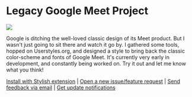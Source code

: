 # Legacy Google Meet Project

<img src="https://i.ibb.co/qMRNy8g/old-google-meet-colors.png"/>

Google is ditching the well-loved classic design of its Meet product. But I wasn't just going to sit there and watch it go by. I gathered some tools, hopped on Userstyles.org, and designed a style to bring back the classic color-scheme and fonts of Google Meet. It's currently very early in development, and constantly being worked on. Try it out and let me know what you think!

[Install with Stylish extension](https://userstyles.org/styles/205419) | [Open a new issue/feature request](https://github.com/Tech-How/legacy-google-meet/issues) | [Send feedback via email](mailto:tech_how_youtuber_55@yahoo.com?subject=Old%20Google%20Meet%20Feedback) | [Get update notifications](https://forms.gle/xRP86G4FBPVX3quq5)
